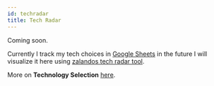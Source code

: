 ```yaml
---
id: techradar
title: Tech Radar
---
```


Coming soon. 

Currently I track my tech choices in [Google Sheets](https://docs.google.com/spreadsheets/d/146dOh_v2aSlcvsetzo3VYYr5rxUyf_uPaTaUNlgOvx8/edit#gid=1586482157) in the future I will visualize it here using [zalandos tech radar tool](https://github.com/zalando/tech-radar).

More on **Technology Selection** [here](https://denseidel.github.io/docs/architecture.html#technology-selection).